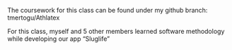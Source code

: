 The coursework for this class can be found under my github branch:
tmertogu/Athlatex

For this class, myself and 5 other members learned software methodology while developing our app “Sluglife”